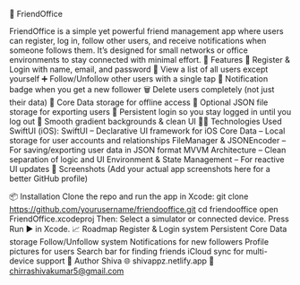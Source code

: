 👥 FriendOffice

FriendOffice is a simple yet powerful friend management app where users can register, log in, follow other users, and receive notifications when someone follows them.
It’s designed for small networks or office environments to stay connected with minimal effort.
🚀 Features
📝 Register & Login with name, email, and password
👫 View a list of all users except yourself
➕ Follow/Unfollow other users with a single tap
🔔 Notification badge when you get a new follower
🗑 Delete users completely (not just their data)
📂 Core Data storage for offline access
💾 Optional JSON file storage for exporting users
🔐 Persistent login so you stay logged in until you log out
🎨 Smooth gradient backgrounds & clean UI
🧑‍💻 Technologies Used
SwiftUI (iOS):
SwiftUI – Declarative UI framework for iOS
Core Data – Local storage for user accounts and relationships
FileManager & JSONEncoder – For saving/exporting user data in JSON format
MVVM Architecture – Clean separation of logic and UI
Environment & State Management – For reactive UI updates
📸 Screenshots
(Add your actual app screenshots here for a better GitHub profile)



📦 Installation
Clone the repo and run the app in Xcode:
git clone https://github.com/yourusername/friendooffice.git
cd friendooffice
open FriendOffice.xcodeproj
Then:
Select a simulator or connected device.
Press Run ▶ in Xcode.
📈 Roadmap
 Register & Login system
 Persistent Core Data storage
 Follow/Unfollow system
 Notifications for new followers
 Profile pictures for users
 Search bar for finding friends
 iCloud sync for multi-device support
🙌 Author
Shiva
🌐 shivappz.netlify.app
📧 chirrashivakumar5@gmail.com

